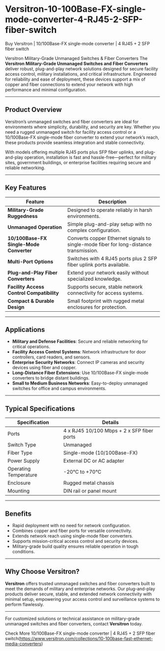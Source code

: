 # Versitron-10-100Base-FX-single-mode-converter-4-RJ45-2-SFP-fiber-switch

Buy Versitron | 10/100Base-FX single-mode converter | 4 RJ45 + 2 SFP fiber switch

Versitron Military-Grade Unmanaged Switches & Fiber Converters
The **Versitron Military-Grade Unmanaged Switches and Fiber Converters** deliver robust, plug-and-play network solutions designed for secure facility access control, military installations, and critical infrastructure. Engineered for reliability and ease of deployment, these devices support a mix of copper and fiber connections to extend your network with high performance and minimal configuration.

---

## Product Overview

Versitron’s unmanaged switches and fiber converters are ideal for environments where simplicity, durability, and security are key. Whether you need a rugged unmanaged switch for facility access control or a 10/100Base-FX single-mode fiber converter to extend your network’s reach, these products provide seamless integration and stable connectivity.

With models offering multiple RJ45 ports plus SFP fiber uplinks, and plug-and-play operation, installation is fast and hassle-free—perfect for military sites, government buildings, or enterprise facilities requiring secure and reliable networking.

---

## Key Features

| Feature                           | Description                                                   |
|----------------------------------|---------------------------------------------------------------|
| **Military-Grade Ruggedness**    | Designed to operate reliably in harsh environments.           |
| **Unmanaged Operation**           | Simple plug-and-play setup with no complex configuration.     |
| **10/100Base-FX Single-Mode Converter** | Converts copper Ethernet signals to single-mode fiber for long-distance transmission. |
| **Multi-Port Options**            | Switches with 4 RJ45 ports plus 2 SFP fiber uplink ports available. |
| **Plug-and-Play Fiber Converters** | Extend your network easily without specialized knowledge.      |
| **Facility Access Control Compatibility** | Supports secure, stable network connectivity for access systems. |
| **Compact & Durable Design**      | Small footprint with rugged metal enclosures for protection.  |

---

## Applications

- **Military and Defense Facilities**: Secure and reliable networking for critical operations.  
- **Facility Access Control Systems**: Network infrastructure for door controllers, card readers, and sensors.  
- **Enterprise Security Networks**: Connect IP cameras and security devices using fiber and copper.  
- **Long-Distance Fiber Extensions**: Use 10/100Base-FX single-mode converters to bridge distant buildings.  
- **Small to Medium Business Networks**: Easy-to-deploy unmanaged switches for office and campus environments.

---

## Typical Specifications

| Specification           | Details                                                    |
|-------------------------|------------------------------------------------------------|
| Ports                  | 4 x RJ45 10/100 Mbps + 2 x SFP fiber ports                 |
| Switch Type            | Unmanaged                                                 |
| Fiber Type             | Single-mode (10/100Base-FX)                                |
| Power Supply           | External DC or AC adapter                                  |
| Operating Temperature  | -20°C to +70°C                                            |
| Enclosure              | Rugged metal chassis                                      |
| Mounting               | DIN rail or panel mount                                    |

---

## Benefits

- Rapid deployment with no need for network configuration.  
- Combines copper and fiber ports for versatile connectivity.  
- Extends network reach using single-mode fiber converters.  
- Supports mission-critical access control and security devices.  
- Military-grade build quality ensures reliable operation in tough conditions.

---

## Why Choose Versitron?

**Versitron** offers trusted unmanaged switches and fiber converters built to meet the demands of military and enterprise networks. Our plug-and-play products deliver secure, stable, and extended network connectivity with minimal setup, empowering your access control and surveillance systems to perform flawlessly.

---

For customized solutions or technical assistance on military-grade unmanaged switches and fiber converters, contact **Versitron** today.

Check More 10/100Base-FX single-mode converter | 4 RJ45 + 2 SFP fiber switch(https://www.versitron.com/collections/10-100base-fast-ethernet-media-converters)
